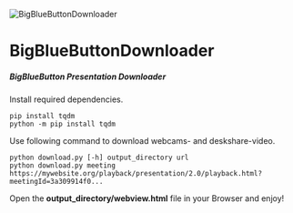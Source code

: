![BigBlueButtonDownloader](https://repository-images.githubusercontent.com/331634964/0abaea80-5c90-11eb-80e0-4413ca30e08a)

# BigBlueButtonDownloader
##### BigBlueButton Presentation Downloader

Install required dependencies.
```
pip install tqdm
python -m pip install tqdm
```

Use following command to download webcams- and deskshare-video.
```
python download.py [-h] output_directory url
python download.py meeting https://mywebsite.org/playback/presentation/2.0/playback.html?meetingId=3a309914f0...
```

Open the **output_directory/webview.html** file in your Browser and enjoy!

